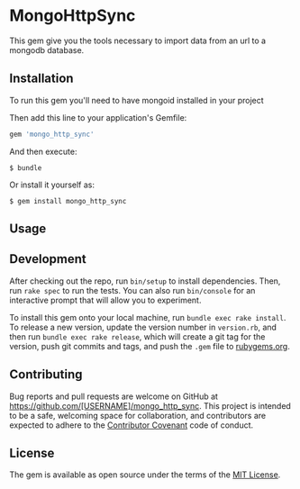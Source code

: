 # MongoHttpSync

This gem give you the tools necessary to import data from an url to a mongodb database.

## Installation

To run this gem you'll need to have mongoid installed in your project

Then add this line to your application's Gemfile:

```ruby
gem 'mongo_http_sync'
```

And then execute:

    $ bundle

Or install it yourself as:

    $ gem install mongo_http_sync

## Usage


## Development

After checking out the repo, run `bin/setup` to install dependencies. Then, run `rake spec` to run the tests. You can also run `bin/console` for an interactive prompt that will allow you to experiment.

To install this gem onto your local machine, run `bundle exec rake install`. To release a new version, update the version number in `version.rb`, and then run `bundle exec rake release`, which will create a git tag for the version, push git commits and tags, and push the `.gem` file to [rubygems.org](https://rubygems.org).

## Contributing

Bug reports and pull requests are welcome on GitHub at https://github.com/[USERNAME]/mongo_http_sync. This project is intended to be a safe, welcoming space for collaboration, and contributors are expected to adhere to the [Contributor Covenant](http://contributor-covenant.org) code of conduct.


## License

The gem is available as open source under the terms of the [MIT License](http://opensource.org/licenses/MIT).

